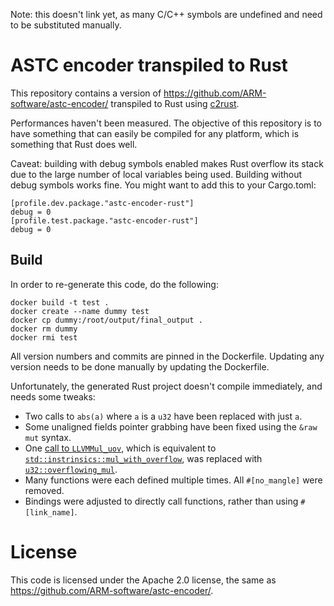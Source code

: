 Note: this doesn't link yet, as many C/C++ symbols are undefined and need to be substituted manually.

# ASTC encoder transpiled to Rust

This repository contains a version of https://github.com/ARM-software/astc-encoder/ transpiled to Rust using [c2rust](https://github.com/immunant/c2rust).

Performances haven't been measured. The objective of this repository is to have something that can easily be compiled for any platform, which is something that Rust does well.

Caveat: building with debug symbols enabled makes Rust overflow its stack due to the large number of local variables being used. Building without debug symbols works fine.
You might want to add this to your Cargo.toml:

```
[profile.dev.package."astc-encoder-rust"]
debug = 0
[profile.test.package."astc-encoder-rust"]
debug = 0
```

## Build

In order to re-generate this code, do the following:

```
docker build -t test .
docker create --name dummy test
docker cp dummy:/root/output/final_output .
docker rm dummy
docker rmi test
```

All version numbers and commits are pinned in the Dockerfile. Updating any version
needs to be done manually by updating the Dockerfile.

Unfortunately, the generated Rust project doesn't compile immediately, and needs some tweaks:

- Two calls to `abs(a)` where `a` is a `u32` have been replaced with just `a`.
- Some unaligned fields pointer grabbing have been fixed using the `&raw mut` syntax.
- One [call to `LLVMMul_uov`](https://github.com/JuliaHubOSS/llvm-cbe/blob/732f15aa9a7f7f63e2acdcb9b9836de70ee74135/lib/Target/CBackend/CBackend.cpp#L4640-L4643), which is equivalent to [`std::instrinsics::mul_with_overflow`](https://doc.rust-lang.org/std/intrinsics/fn.mul_with_overflow.html), was replaced with [`u32::overflowing_mul`](https://doc.rust-lang.org/std/primitive.u32.html#method.overflowing_mul).
- Many functions were each defined multiple times. All `#[no_mangle]` were removed.
- Bindings were adjusted to directly call functions, rather than using `#[link_name]`.

# License

This code is licensed under the Apache 2.0 license, the same as https://github.com/ARM-software/astc-encoder/.
